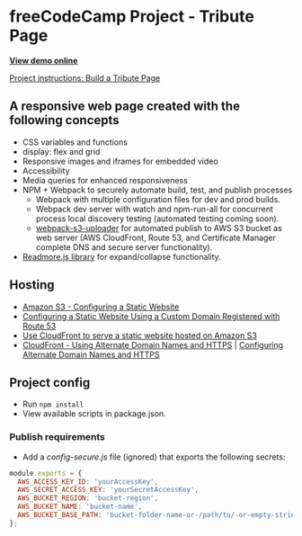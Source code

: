 # freeCodeCamp Project - Tribute Page
**[View demo online](https://lightmotive.pro/fcc-tribute-page/)**

[Project instructions: Build a Tribute Page](https://www.freecodecamp.org/learn/responsive-web-design/responsive-web-design-projects/build-a-tribute-page)

## A responsive web page created with the following concepts

* CSS variables and functions
* display: flex and grid
* Responsive images and iframes for embedded video
* Accessibility
* Media queries for enhanced responsiveness
* NPM + Webpack to securely automate build, test, and publish processes
  * Webpack with multiple configuration files for dev and prod builds.
  * Webpack dev server with watch and npm-run-all for concurrent process local discovery testing (automated testing coming soon).
  * [webpack-s3-uploader](https://www.npmjs.com/package/webpack-s3-uploader) for automated publish to AWS S3 bucket as web server (AWS CloudFront, Route 53, and Certificate Manager complete DNS and secure server functionality).
* [Readmore.js library](https://github.com/jedfoster/Readmore.js) for expand/collapse functionality.

## Hosting

* [Amazon S3 - Configuring a Static Website](https://docs.aws.amazon.com/AmazonS3/latest/dev/HostingWebsiteOnS3Setup.html)
* [Configuring a Static Website Using a Custom Domain Registered with Route 53](https://docs.aws.amazon.com/AmazonS3/latest/dev/website-hosting-custom-domain-walkthrough.html)
* [Use CloudFront to serve a static website hosted on Amazon S3](https://aws.amazon.com/premiumsupport/knowledge-center/cloudfront-serve-static-website/)
* [CloudFront - Using Alternate Domain Names and HTTPS](https://docs.aws.amazon.com/AmazonCloudFront/latest/DeveloperGuide/using-https-alternate-domain-names.html) | [Configuring Alternate Domain Names and HTTPS](https://docs.aws.amazon.com/AmazonCloudFront/latest/DeveloperGuide/cnames-and-https-procedures.html)

## Project config
* Run `npm install`
* View available scripts in package.json.

### Publish requirements
* Add a *config-secure.js* file (ignored) that exports the following secrets:
```javascript
module.exports = {
  AWS_ACCESS_KEY_ID: 'yourAccessKey',
  AWS_SECRET_ACCESS_KEY: 'yourSecretAccessKey',
  AWS_BUCKET_REGION: 'bucket-region',
  AWS_BUCKET_NAME: 'bucket-name',
  AWS_BUCKET_BASE_PATH: 'bucket-folder-name-or-/path/to/-or-empty-string'
};
```